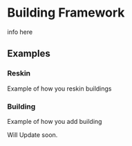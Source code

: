 Building Framework
==================

info here

Examples
------------

### Reskin

Example of how you reskin buildings

### Building

Example of how you add building

Will Update soon.